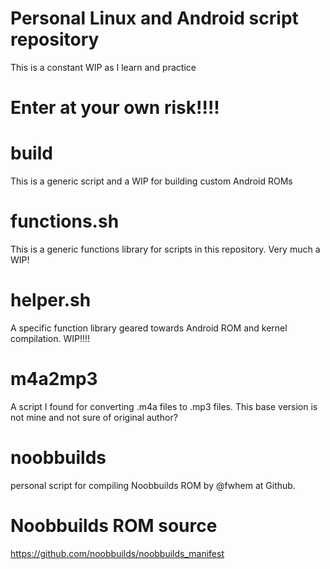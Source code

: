 # Personal Linux and Android script repository

  This is a constant WIP as I learn and practice
  
# Enter at your own risk!!!!

# build
This is a generic script and a WIP for building custom Android ROMs

# functions.sh
This is a generic functions library for scripts in this repository. Very much a WIP!

# helper.sh
A specific function library geared towards Android ROM and kernel compilation. WIP!!!!

# m4a2mp3
A script I found for converting .m4a files to .mp3 files. This base version is not mine and not sure of original author? 

# noobbuilds
personal script for compiling Noobbuilds ROM by @fwhem at Github. 

# Noobbuilds ROM source
https://github.com/noobbuilds/noobbuilds_manifest
